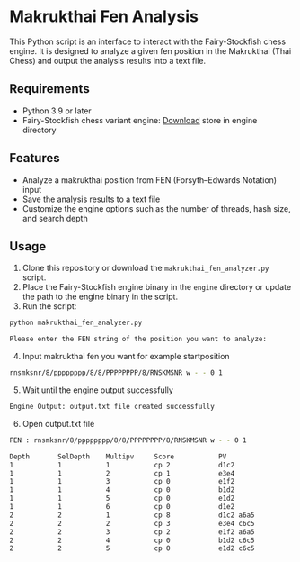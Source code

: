 # Makrukthai Fen Analysis

This Python script is an interface to interact with the Fairy-Stockfish chess engine. It is designed to analyze a given fen position in the Makrukthai (Thai Chess) and output the analysis results into a text file.

## Requirements

- Python 3.9 or later
- Fairy-Stockfish chess variant engine: [Download](https://github.com/ianfab/Fairy-Stockfish) store in engine directory

## Features

- Analyze a makrukthai position from FEN (Forsyth–Edwards Notation) input
- Save the analysis results to a text file
- Customize the engine options such as the number of threads, hash size, and search depth

## Usage

1. Clone this repository or download the `makrukthai_fen_analyzer.py` script.
2. Place the Fairy-Stockfish engine binary in the `engine` directory or update the path to the engine binary in the script.
3. Run the script:

```bash
python makrukthai_fen_analyzer.py
```

```bash
Please enter the FEN string of the position you want to analyze:
```

4. Input makrukthai fen you want for example startposition

```bash
rnsmksnr/8/pppppppp/8/8/PPPPPPPP/8/RNSKMSNR w - - 0 1
```

5. Wait until the engine output successfully

```bash
Engine Output: output.txt file created successfully
```

6. Open output.txt file

```bash
FEN : rnsmksnr/8/pppppppp/8/8/PPPPPPPP/8/RNSKMSNR w - - 0 1

Depth		SelDepth	Multipv		Score			PV
1			1			1			cp 2			d1c2
1			1			2			cp 1			e3e4
1			1			3			cp 0			e1f2
1			1			4			cp 0			b1d2
1			1			5			cp 0			e1d2
1			1			6			cp 0			d1e2
2			2			1			cp 8			d1c2 a6a5
2			2			2			cp 3			e3e4 c6c5
2			2			3			cp 2			e1f2 a6a5
2			2			4			cp 0			b1d2 c6c5
2			2			5			cp 0			e1d2 c6c5
```
